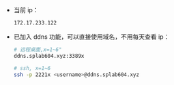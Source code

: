 * 当前 ip：

  ```bash
  172.17.233.122
  ```

* 已加入 ddns 功能，可以直接使用域名，不用每天查看 ip：
  
  ```bash
  # 远程桌面,x=1~6"
  ddns.splab604.xyz:3389x

  # ssh, x=1~6
  ssh -p 2221x <username>@ddns.splab604.xyz
  ```
